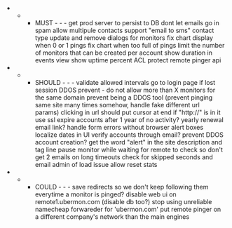 - - - MUST - - -
get prod server to persist to DB
dont let emails go in spam
allow multipule contacts
support "email to sms" contact type
update and remove dialogs for monitors
fix chart display when 0 or 1 pings
fix chart when too full of pings
limit the number of monitors that can be created per account
show duration in events view
show uptime percent
ACL protect remote pinger api

- - - SHOULD - - -
validate allowed intervals
go to login page if lost session
DDOS prevent - do not allow more than X monitors for the same domain
prevent being a DDOS tool (prevent pinging same site many times somehow, handle fake different url params)
clicking in url should put cursor at end if "http://" is in it
use ssl
expire accounts after 1 year of no activity? yearly renewal email link?
handle form errors without browser alert boxes
localize dates in UI
verify accounts through email? prevent DDOS account creation?
get the word "alert" in the site description and tag line
pause monitor while waiting for remote to check so don't get 2 emails on long timeouts
check for skipped seconds and email admin of load issue
allow reset stats


- - - COULD - - -
save redirects so we don't keep following them everytime a monitor is pinged?
disable web ui on remote1.ubermon.com (disable db too?)
stop using unreliable namecheap forwareder for 'ubermon.com'
put remote pinger on a different company's network than the main engines
